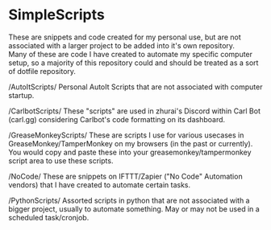 # SimpleScripts
These are snippets and code created for my personal use, but are not associated with a larger project to be added into it's own repository.  
Many of these are code I have created to automate my specific computer setup, so a majority of this repository could and should be treated as a sort of dotfile repository.

/AutoItScripts/
Personal AutoIt Scripts that are not associated with computer startup.

/CarlbotScripts/
These "scripts" are used in zhurai's Discord within Carl Bot (carl.gg) considering Carlbot's code formatting on its dashboard. 

/GreaseMonkeyScripts/ 
These are scripts I use for various usecases in GreaseMonkey/TamperMonkey on my browsers (in the past or currently).
You would copy and paste these into your greasemonkey/tampermonkey script area to use these scripts.

/NoCode/
These are snippets on IFTTT/Zapier ("No Code" Automation vendors) that I have created to automate certain tasks.

/PythonScripts/
Assorted scripts in python that are not associated with a bigger project, usually to automate something. May or may not be used in a scheduled task/cronjob.
